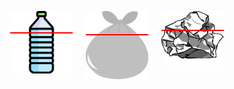 <html>
<head>
  <style>
    body {
      background-image: url('images/pipebackground.jpg');
      background-size: cover;
    }
    .container {
      position: relative;
      width: 80%;
      margin: 0 auto;
      height: 400px; 
      display: flex;
      justify-content: space-between;
      align-items: center;
    }
    img {
      width: 100px;
      height: auto;
      position: relative;
      z-index: 2;
    }
    .left {
      position: absolute;
      top: calc(50% - 50px);
      left: calc(20% - 50px);
    }
    .middle {
      position: absolute;
      top: calc(50% - 50px);
      left: calc(50% - 50px);
    }
    .right {
      position: absolute;
      top: calc(50% - 50px);
      left: calc(80% - 50px);
    }
    .left .line-left,
    .middle .line-left,
    .right .line-left,
    .middle .line-right,
    .right .line-right {
      position: absolute;
      top: 33.33%;
      left: 0;
      right: 0;
      height: 2px;
      background-color: red;
      z-index: 3;
    }
    .left:hover .line-left,
    .middle:hover .line-left,
    .right:hover .line-left {
      opacity: 0;
    }
    .middle .line-right,
    .right .line-right {
      position: absolute;
      top: 33.33%;
      left: 0;
      right: 0;
      height: 2px;
      background-color: red; 
      z-index: 3;
    }
    .middle:hover .line-right,
    .right:hover .line-right {
      opacity: 0;
    }
    .left .line-left {
      left: 0;
    }
    .middle .line-left {
      left: calc(33.33% - 1px);
    }
    .right .line-left {
      left: calc(66.66% - 1px);
    }
    .middle .line-right {
      right: calc(33.33% - 1px);
    }
    .right .line-right {
      right: 0;
    }
  .button {
    display: inline-block;
    padding: 10px 20px;
    font-size: 16px;
    text-align: center;
    text-decoration: none;
    background-color: #4CBB17;
    color: #BF40BF;
    border: none;
    border-radius: 4px;
    cursor: pointer;
    position: fixed;
    left: 33.33vw;
    top: 25vh;
    transform: translate(-50%, -50%);
    z-index: 9999;
  }
  </style>
</head>
<body>
  <div class="container">
    <div class="left">
      <div class="line-left"></div>
      <img id="img1" src="images/trash1.png" />
    </div>
    <div class="middle">
      <div class="line-left"></div>
      <div class="line-right"></div>
      <img id="img2" src="images/trash2.png" />
    </div>
    <div class="right">
      <div class="line-right"></div>
      <img id="img3" src="images/trash3.png" />
    </div>
  </div>

  <script>
const imgs = document.querySelectorAll('img');

let activeImg = null;
let initialY = null;

function dragStart(e) {
  activeImg = this;
  initialY = e.clientY - activeImg.offsetTop;
}

function rotate() {
      var image = document.getElementById("img1");
      var currentRotation = parseInt(image.dataset.rotation || "0");
      var newRotation = (currentRotation + 90) % 360;
      image.style.transform = "rotate(" + newRotation + "deg)";
      image.dataset.rotation = newRotation;
    }

function dragEnd() {
  if (activeImg) {
    const container = activeImg.closest('.container');
    const lines = container.querySelectorAll('.line-left, .line-right');
    lines.forEach(line => line.style.opacity = 1);
  }
  activeImg = null;
  initialY = null;
}

function drag(e) {
  if (activeImg) {
    e.preventDefault();
    const y = e.clientY - initialY;
    activeImg.style.top = `${y}px`;

    const container = activeImg.closest('.container');
    const trashImages = container.querySelectorAll('.container img');
    const redLines = container.querySelectorAll('.line');

    let hideLines = false;
    trashImages.forEach(trashImg => {
      const trashTopPosition = trashImg.offsetTop;
      if (trashImg !== activeImg && trashTopPosition >= container.offsetTop + 400 && trashTopPosition <= container.offsetTop + 500) {
        hideLines = true;
      }
    });

    if (hideLines) {
      redLines.forEach(line => line.style.opacity = 0);
    } else {
      redLines.forEach(line => line.style.opacity = 1);
    }
  }
}

imgs.forEach(img => {
  img.addEventListener('mousedown', dragStart);
  img.addEventListener('mouseup', dragEnd);
  img.addEventListener('mousemove', drag);
});

  </script>
</body>
</html>